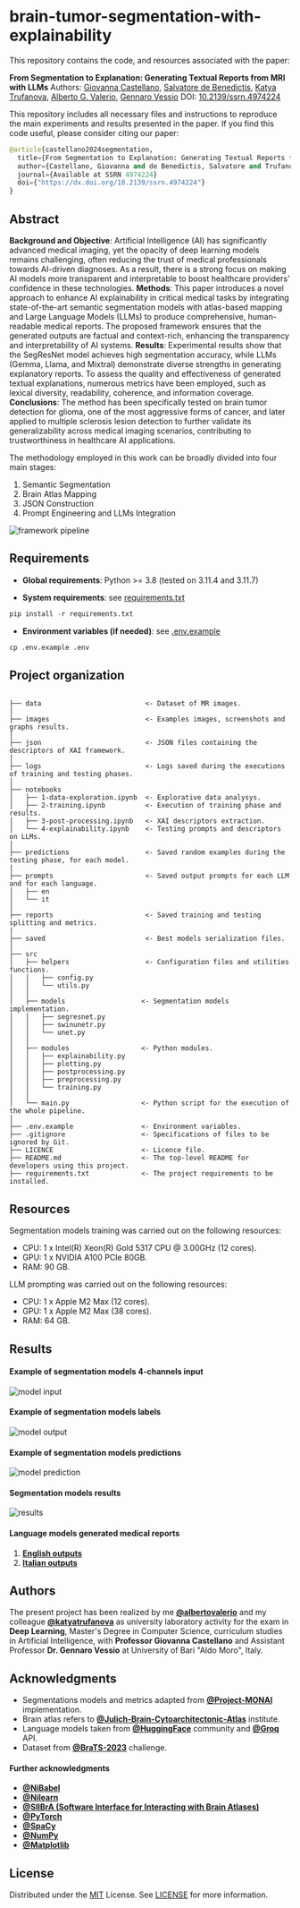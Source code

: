 # brain-tumor-segmentation-with-explainability

This repository contains the code, and resources associated with the paper:

**From Segmentation to Explanation: Generating Textual Reports from MRI with LLMs**
Authors: [Giovanna Castellano](https://github.com/giocastellano), [Salvatore de Benedictis](https://github.com/salvatoredebenedictis), [Katya Trufanova](https://github.com/katyatrufanova), [Alberto G. Valerio](https://github.com/albertovalerio), [Gennaro Vessio](https://github.com/gvessio)
DOI: [10.2139/ssrn.4974224](https://dx.doi.org/10.2139/ssrn.4974224)

This repository includes all necessary files and instructions to reproduce the main experiments and results presented in the paper. If you find this code useful, please consider citing our paper:

```python
@article{castellano2024segmentation,
  title={From Segmentation to Explanation: Generating Textual Reports from MRI with Llms},
  author={Castellano, Giovanna and de Benedictis, Salvatore and Trufanova, Katya and Valerio, Alberto G and Vessio, Gennaro},
  journal={Available at SSRN 4974224}
  doi={"https://dx.doi.org/10.2139/ssrn.4974224"}
}
```

## Abstract
**Background and Objective**: Artificial Intelligence (AI) has significantly advanced medical imaging, yet the opacity of deep learning models remains challenging, often reducing the trust of medical professionals towards AI-driven diagnoses. As a result, there is a strong focus on making AI models more transparent and interpretable to boost healthcare providers’ confidence in these technologies.
**Methods**: This paper introduces a novel approach to enhance AI explainability in critical medical tasks by integrating state-of-the-art semantic segmentation models with atlas-based mapping and Large Language Models (LLMs) to produce comprehensive, human-readable medical reports. The proposed framework ensures that the generated outputs are factual and context-rich, enhancing the transparency and interpretability of AI systems.
**Results**: Experimental results show that the SegResNet model achieves high segmentation accuracy, while LLMs (Gemma, Llama, and Mixtral) demonstrate diverse strengths in generating explanatory reports. To assess the quality and effectiveness of generated textual explanations, numerous metrics have been employed, such as lexical diversity, readability, coherence, and information coverage.
**Conclusions**: The method has been specifically tested on brain tumor detection for glioma, one of the most aggressive forms of cancer, and later applied to multiple sclerosis lesion detection to further validate its generalizability across medical imaging scenarios, contributing to trustworthiness in healthcare AI applications.


The methodology employed in this work can be broadly divided into four main
stages:
1. Semantic Segmentation
2. Brain Atlas Mapping
3. JSON Construction
4. Prompt Engineering and LLMs Integration

![framework pipeline](/images/pipeline.jpg)


## Requirements
* **Global requirements**: Python >= 3.8 (tested on 3.11.4 and 3.11.7)

* **System requirements**: see [requirements.txt](/requirements.txt)

```python
pip install -r requirements.txt
```
* **Environment variables (if needed)**: see [.env.example](/.env.example)

```python
cp .env.example .env
```

## Project organization

```

├── data                          <- Dataset of MR images.
│
├── images                        <- Examples images, screenshots and graphs results.
│
├── json                          <- JSON files containing the descriptors of XAI framework.
│
├── logs                          <- Logs saved during the executions of training and testing phases.
│
├── notebooks
│   ├── 1-data-exploration.ipynb  <- Explorative data analysys.
│   ├── 2-training.ipynb          <- Execution of training phase and results.
│   ├── 3-post-processing.ipynb   <- XAI descriptors extraction.
│   └── 4-explainability.ipynb    <- Testing prompts and descriptors on LLMs.
│
├── predictions                   <- Saved random examples during the testing phase, for each model.
|
├── prompts                       <- Saved output prompts for each LLM and for each language.
│   ├── en
│   └── it
│
├── reports                       <- Saved training and testing splitting and metrics.
|
├── saved                         <- Best models serialization files.
│
├── src
│   ├── helpers                   <- Configuration files and utilities functions.
│   │   ├── config.py
│   │   └── utils.py
│   │
│   ├── models                   <- Segmentation models implementation.
│   │   ├── segresnet.py
│   │   ├── swinunetr.py
│   │   └── unet.py
│   │
│   ├── modules                  <- Python modules.
│   │   ├── explainability.py
│   │   ├── plotting.py
│   │   ├── postprocessing.py
│   │   ├── preprocessing.py
│   │   └── training.py
│   │
│   └── main.py                  <- Python script for the execution of the whole pipeline.
│
├── .env.example                 <- Environment variables.
├── .gitignore                   <- Specifications of files to be ignored by Git.
├── LICENCE                      <- Licence file.
├── README.md                    <- The top-level README for developers using this project.
├── requirements.txt             <- The project requirements to be installed.

```

## Resources

Segmentation models training was carried out on the following resources:

* CPU: 1 x Intel(R) Xeon(R) Gold 5317 CPU @ 3.00GHz (12 cores).
* GPU: 1 x NVIDIA A100 PCIe 80GB.
* RAM: 90 GB.

LLM prompting was carried out on the following resources:

* CPU: 1 x Apple M2 Max (12 cores).
* GPU: 1 x Apple M2 Max (38 cores).
* RAM: 64 GB.


## Results

#### Example of segmentation models 4-channels input
![model input](/images/model_input.png)
#### Example of segmentation models labels
![model output](/images/model_output.png)
#### Example of segmentation models predictions
![model prediction](/images/model_prediction.png)
#### Segmentation models results
![results](/images/metrics.png)

#### Language models generated medical reports

1. **[English outputs](/prompts/en)**
2. **[Italian outputs](/prompts/it)**


## Authors

The present project has been realized by me **[@albertovalerio](https://github.com/albertovalerio)** and my colleague **[@katyatrufanova](https://github.com/katyatrufanova)** as university laboratory activity for the exam in **Deep Learning**, Master's Degree in Computer Science, curriculum studies in Artificial Intelligence, with **Professor Giovanna Castellano** and Assistant Professor **Dr. Gennaro Vessio** at University of Bari "Aldo Moro", Italy.

## Acknowledgments

- Segmentations models and metrics adapted from **[@Project-MONAI](https://monai.io/)** implementation.
- Brain atlas refers to **[@Julich-Brain-Cytoarchitectonic-Atlas](https://julich-brain-atlas.de/)** institute.
- Language models taken from **[@HuggingFace](https://huggingface.co/)** community and **[@Groq](https://groq.com/)** API.
- Dataset from **[@BraTS-2023](https://www.synapse.org/#!Synapse:syn51156910/wiki/622351)** challenge.

#### Further acknowledgments

- **[@NiBabel](https://nipy.org/nibabel/)**
- **[@Nilearn](https://nilearn.github.io/)**
- **[@SIIBrA (Software Interface for Interacting with Brain Atlases)](https://siibra-python.readthedocs.io/)**
- **[@PyTorch](https://pytorch.org/)**
- **[@SpaCy](https://spacy.io/)**
- **[@NumPy](https://numpy.org/)**
- **[@Matplotlib](https://matplotlib.org/)**

## License

Distributed under the [MIT](https://choosealicense.com/licenses/mit/) License. See [LICENSE](/LICENSE) for more information.